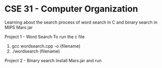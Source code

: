 # CSE 31 - Computer Organization
Learning about the search process of word search in C and binary search in MIPS Mars jar

Project 1 - Word Search
  To run the c file          
   1. gcc wordsearch.cpp -o (filename)
   2. ./wordsearch (filename)

Project 2 - Binary search
  Install Mars.jar and run
